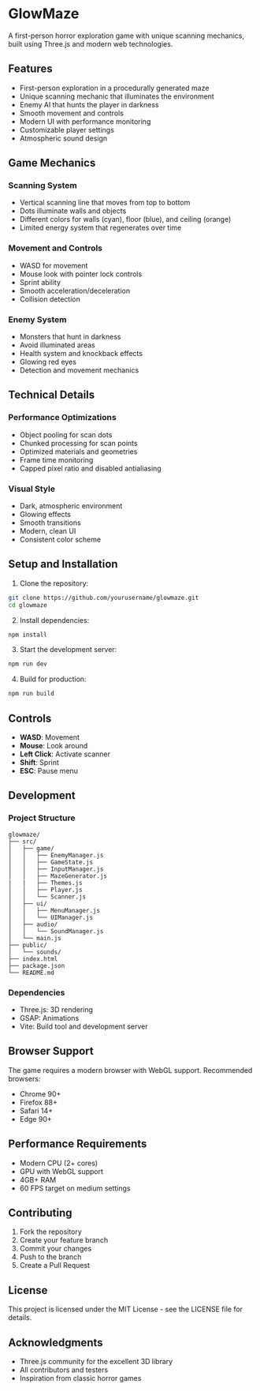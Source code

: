 # GlowMaze

A first-person horror exploration game with unique scanning mechanics, built using Three.js and modern web technologies.

## Features

- First-person exploration in a procedurally generated maze
- Unique scanning mechanic that illuminates the environment
- Enemy AI that hunts the player in darkness
- Smooth movement and controls
- Modern UI with performance monitoring
- Customizable player settings
- Atmospheric sound design

## Game Mechanics

### Scanning System
- Vertical scanning line that moves from top to bottom
- Dots illuminate walls and objects
- Different colors for walls (cyan), floor (blue), and ceiling (orange)
- Limited energy system that regenerates over time

### Movement and Controls
- WASD for movement
- Mouse look with pointer lock controls
- Sprint ability
- Smooth acceleration/deceleration
- Collision detection

### Enemy System
- Monsters that hunt in darkness
- Avoid illuminated areas
- Health system and knockback effects
- Glowing red eyes
- Detection and movement mechanics

## Technical Details

### Performance Optimizations
- Object pooling for scan dots
- Chunked processing for scan points
- Optimized materials and geometries
- Frame time monitoring
- Capped pixel ratio and disabled antialiasing

### Visual Style
- Dark, atmospheric environment
- Glowing effects
- Smooth transitions
- Modern, clean UI
- Consistent color scheme

## Setup and Installation

1. Clone the repository:
```bash
git clone https://github.com/yourusername/glowmaze.git
cd glowmaze
```

2. Install dependencies:
```bash
npm install
```

3. Start the development server:
```bash
npm run dev
```

4. Build for production:
```bash
npm run build
```

## Controls

- **WASD**: Movement
- **Mouse**: Look around
- **Left Click**: Activate scanner
- **Shift**: Sprint
- **ESC**: Pause menu

## Development

### Project Structure
```
glowmaze/
├── src/
│   ├── game/
│   │   ├── EnemyManager.js
│   │   ├── GameState.js
│   │   ├── InputManager.js
│   │   ├── MazeGenerator.js
|   |   ├── Themes.js
│   │   ├── Player.js
│   │   └── Scanner.js
│   ├── ui/
│   │   ├── MenuManager.js
│   │   └── UIManager.js
│   ├── audio/
│   │   └── SoundManager.js
│   └── main.js
├── public/
│   └── sounds/
├── index.html
├── package.json
└── README.md
```

### Dependencies
- Three.js: 3D rendering
- GSAP: Animations
- Vite: Build tool and development server

## Browser Support

The game requires a modern browser with WebGL support. Recommended browsers:
- Chrome 90+
- Firefox 88+
- Safari 14+
- Edge 90+

## Performance Requirements

- Modern CPU (2+ cores)
- GPU with WebGL support
- 4GB+ RAM
- 60 FPS target on medium settings

## Contributing

1. Fork the repository
2. Create your feature branch
3. Commit your changes
4. Push to the branch
5. Create a Pull Request

## License

This project is licensed under the MIT License - see the LICENSE file for details.

## Acknowledgments

- Three.js community for the excellent 3D library
- All contributors and testers
- Inspiration from classic horror games 
